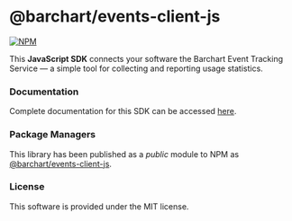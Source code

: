 # @barchart/events-client-js

[![NPM](https://img.shields.io/npm/v/@barchart/events-client-js)](https://www.npmjs.com/package/@barchart/events-client-js)

This **JavaScript SDK** connects your software the Barchart Event Tracking Service — a simple tool for collecting and reporting usage statistics.

### Documentation

Complete documentation for this SDK can be accessed [here](https://docs.barchart.com/events-client-js/#/).

### Package Managers

This library has been published as a _public_ module to NPM as [@barchart/events-client-js](https://www.npmjs.com/package/@barchart/events-client-js).

### License

This software is provided under the MIT license.
